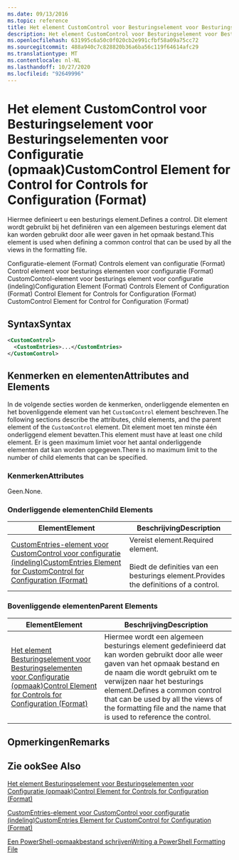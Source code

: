 ```yaml
---
ms.date: 09/13/2016
ms.topic: reference
title: Het element CustomControl voor Besturingselement voor Besturingselementen voor Configuratie (opmaak)
description: Het element CustomControl voor Besturingselement voor Besturingselementen voor Configuratie (opmaak)
ms.openlocfilehash: 631995c6a50c0f020cb2e991cfbf58a09a75cc72
ms.sourcegitcommit: 488a940c7c828820b36a6ba56c119f64614afc29
ms.translationtype: MT
ms.contentlocale: nl-NL
ms.lasthandoff: 10/27/2020
ms.locfileid: "92649996"
---
```

# <a name="customcontrol-element-for-control-for-controls-for-configuration-format"></a><span data-ttu-id="3934f-103">Het element CustomControl voor Besturingselement voor Besturingselementen voor Configuratie (opmaak)</span><span class="sxs-lookup"><span data-stu-id="3934f-103">CustomControl Element for Control for Controls for Configuration (Format)</span></span>

<span data-ttu-id="3934f-104">Hiermee definieert u een besturings element.</span><span class="sxs-lookup"><span data-stu-id="3934f-104">Defines a control.</span></span> <span data-ttu-id="3934f-105">Dit element wordt gebruikt bij het definiëren van een algemeen besturings element dat kan worden gebruikt door alle weer gaven in het opmaak bestand.</span><span class="sxs-lookup"><span data-stu-id="3934f-105">This element is used when defining a common control that can be used by all the views in the formatting file.</span></span>

<span data-ttu-id="3934f-106">Configuratie-element (Format) Controls element van configuratie (Format) Control element voor besturings elementen voor configuratie (Format) CustomControl-element voor besturings element voor configuratie (indeling)</span><span class="sxs-lookup"><span data-stu-id="3934f-106">Configuration Element (Format) Controls Element of Configuration (Format) Control Element for Controls for Configuration (Format) CustomControl Element for Control for Configuration (Format)</span></span>

## <a name="syntax"></a><span data-ttu-id="3934f-107">Syntax</span><span class="sxs-lookup"><span data-stu-id="3934f-107">Syntax</span></span>

```xml
<CustomControl>
  <CustomEntries>...</CustomEntries>
</CustomControl>
```

## <a name="attributes-and-elements"></a><span data-ttu-id="3934f-108">Kenmerken en elementen</span><span class="sxs-lookup"><span data-stu-id="3934f-108">Attributes and Elements</span></span>

<span data-ttu-id="3934f-109">In de volgende secties worden de kenmerken, onderliggende elementen en het bovenliggende element van het `CustomControl` element beschreven.</span><span class="sxs-lookup"><span data-stu-id="3934f-109">The following sections describe the attributes, child elements, and the parent element of the `CustomControl` element.</span></span> <span data-ttu-id="3934f-110">Dit element moet ten minste één onderliggend element bevatten.</span><span class="sxs-lookup"><span data-stu-id="3934f-110">This element must have at least one child element.</span></span> <span data-ttu-id="3934f-111">Er is geen maximum limiet voor het aantal onderliggende elementen dat kan worden opgegeven.</span><span class="sxs-lookup"><span data-stu-id="3934f-111">There is no maximum limit to the number of child elements that can be specified.</span></span>

### <a name="attributes"></a><span data-ttu-id="3934f-112">Kenmerken</span><span class="sxs-lookup"><span data-stu-id="3934f-112">Attributes</span></span>

<span data-ttu-id="3934f-113">Geen.</span><span class="sxs-lookup"><span data-stu-id="3934f-113">None.</span></span>

### <a name="child-elements"></a><span data-ttu-id="3934f-114">Onderliggende elementen</span><span class="sxs-lookup"><span data-stu-id="3934f-114">Child Elements</span></span>

|<span data-ttu-id="3934f-115">Element</span><span class="sxs-lookup"><span data-stu-id="3934f-115">Element</span></span>|<span data-ttu-id="3934f-116">Beschrijving</span><span class="sxs-lookup"><span data-stu-id="3934f-116">Description</span></span>|
|-------------|-----------------|
|[<span data-ttu-id="3934f-117">CustomEntries-element voor CustomControl voor configuratie (indeling)</span><span class="sxs-lookup"><span data-stu-id="3934f-117">CustomEntries Element for CustomControl for Configuration (Format)</span></span>](./customentries-element-for-customcontrol-for-controls-for-configuration-format.md)|<span data-ttu-id="3934f-118">Vereist element.</span><span class="sxs-lookup"><span data-stu-id="3934f-118">Required element.</span></span><br /><br /> <span data-ttu-id="3934f-119">Biedt de definities van een besturings element.</span><span class="sxs-lookup"><span data-stu-id="3934f-119">Provides the definitions of a control.</span></span>|

### <a name="parent-elements"></a><span data-ttu-id="3934f-120">Bovenliggende elementen</span><span class="sxs-lookup"><span data-stu-id="3934f-120">Parent Elements</span></span>

|<span data-ttu-id="3934f-121">Element</span><span class="sxs-lookup"><span data-stu-id="3934f-121">Element</span></span>|<span data-ttu-id="3934f-122">Beschrijving</span><span class="sxs-lookup"><span data-stu-id="3934f-122">Description</span></span>|
|-------------|-----------------|
|[<span data-ttu-id="3934f-123">Het element Besturingselement voor Besturingselementen voor Configuratie (opmaak)</span><span class="sxs-lookup"><span data-stu-id="3934f-123">Control Element for Controls for Configuration (Format)</span></span>](./control-element-for-controls-for-configuration-format.md)|<span data-ttu-id="3934f-124">Hiermee wordt een algemeen besturings element gedefinieerd dat kan worden gebruikt door alle weer gaven van het opmaak bestand en de naam die wordt gebruikt om te verwijzen naar het besturings element.</span><span class="sxs-lookup"><span data-stu-id="3934f-124">Defines a common control that can be used by all the views of the formatting file and the name that is used to reference the control.</span></span>|

## <a name="remarks"></a><span data-ttu-id="3934f-125">Opmerkingen</span><span class="sxs-lookup"><span data-stu-id="3934f-125">Remarks</span></span>

## <a name="see-also"></a><span data-ttu-id="3934f-126">Zie ook</span><span class="sxs-lookup"><span data-stu-id="3934f-126">See Also</span></span>

[<span data-ttu-id="3934f-127">Het element Besturingselement voor Besturingselementen voor Configuratie (opmaak)</span><span class="sxs-lookup"><span data-stu-id="3934f-127">Control Element for Controls for Configuration (Format)</span></span>](./control-element-for-controls-for-configuration-format.md)

[<span data-ttu-id="3934f-128">CustomEntries-element voor CustomControl voor configuratie (indeling)</span><span class="sxs-lookup"><span data-stu-id="3934f-128">CustomEntries Element for CustomControl for Configuration (Format)</span></span>](./customentries-element-for-customcontrol-for-controls-for-configuration-format.md)

[<span data-ttu-id="3934f-129">Een PowerShell-opmaakbestand schrijven</span><span class="sxs-lookup"><span data-stu-id="3934f-129">Writing a PowerShell Formatting File</span></span>](./writing-a-powershell-formatting-file.md)
